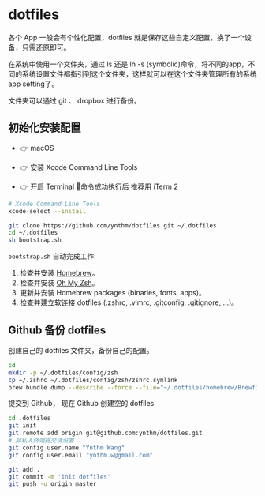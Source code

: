 # dotfiles

各个 App 一般会有个性化配置，dotfiles 就是保存这些自定义配置，换了一个设备，只需还原即可。

在系统中使用一个文件夹，通过 ls 还是 ln -s (symbolic)命令，将不同的app，不同的系统设置文件都指引到这个文件夹，这样就可以在这个文件夹管理所有的系统app setting了。

文件夹可以通过 git 、 dropbox 进行备份。



## 初始化安装配置

-  👉 macOS

-  👉 安装 Xcode Command Line Tools
-  👉 开启 Terminal   🤙命令成功执行后  推荐用 iTerm 2

```sh
# Xcode Command Line Tools
xcode-select --install

git clone https://github.com/ynthm/dotfiles.git ~/.dotfiles
cd ~/.dotfiles
sh bootstrap.sh
```

`bootstrap.sh` 自动完成工作:

1. 检查并安装 [Homebrew](http://brew.sh/)。
2. 检查并安装 [Oh My Zsh](http://ohmyz.sh/)。
3. 更新并安装 Homebrew packages (binaries, fonts, apps)。
4. 检查并建立软连接 dotfiles (.zshrc, .vimrc, .gitconfig, .gitignore, ...)。



## Github 备份 dotfiles

创建自己的  dotfiles 文件夹，备份自己的配置。

```sh
cd
mkdir -p ~/.dotfiles/config/zsh
cp ~/.zshrc ~/.dotfiles/config/zsh/zshrc.symlink
brew bundle dump --describe --force --file="~/.dotfiles/homebrew/Brewfile"
```



提交到 Github， 现在 Github 创建空的 dotfiles

```sh
cd .dotfiles
git init
git remote add origin git@github.com:ynthm/dotfiles.git
# 非私人终端提交请设置
git config user.name "Ynthm Wang"
git config user.email "ynthm.w@gmail.com"

git add .
git commit -m 'init dotfiles'
git push -u origin master
```
